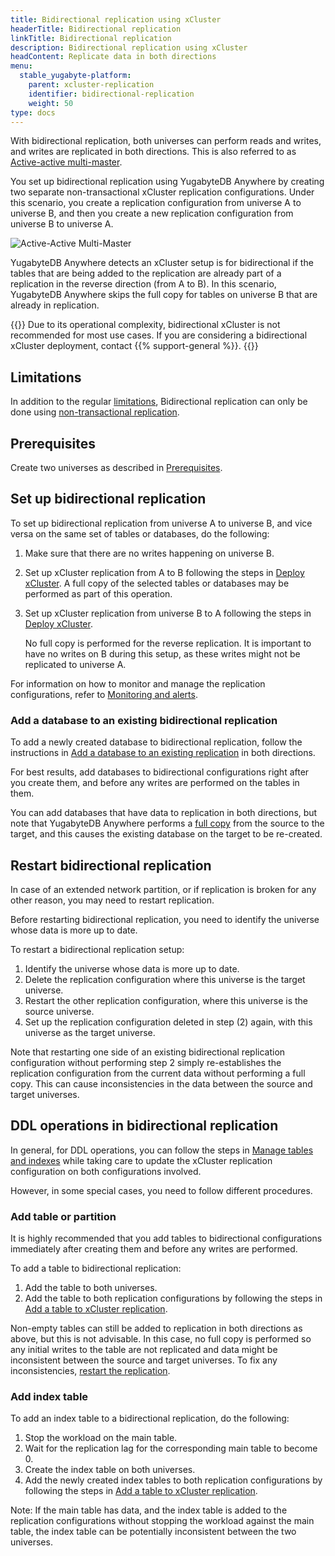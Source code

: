 ```yaml
---
title: Bidirectional replication using xCluster
headerTitle: Bidirectional replication
linkTitle: Bidirectional replication
description: Bidirectional replication using xCluster
headContent: Replicate data in both directions
menu:
  stable_yugabyte-platform:
    parent: xcluster-replication
    identifier: bidirectional-replication
    weight: 50
type: docs
---
```


With bidirectional replication, both universes can perform reads and writes, and writes are replicated in both directions. This is also referred to as [Active-active multi-master](../../../../architecture/docdb-replication/async-replication/#active-active-multi-master).

You set up bidirectional replication using YugabyteDB Anywhere by creating two separate non-transactional xCluster replication configurations. Under this scenario, you create a replication configuration from universe A to universe B, and then you create a new replication configuration from universe B to universe A.

![Active-Active Multi-Master](/images/architecture/replication/active-active-deployment-new.png)

YugabyteDB Anywhere detects an xCluster setup is for bidirectional if the tables that are being added to the replication are already part of a replication in the reverse direction (from A to B). In this scenario, YugabyteDB Anywhere skips the full copy for tables on universe B that are already in replication.

{{<note title="Bidirectional xCluster deployment">}}
Due to its operational complexity, bidirectional xCluster is not recommended for most use cases. If you are considering a bidirectional xCluster deployment, contact {{% support-general %}}.
{{</note>}}

## Limitations

In addition to the regular [limitations](../#limitations), Bidirectional replication can only be done using [non-transactional replication](../#xcluster-configurations).

## Prerequisites

Create two universes as described in [Prerequisites](../xcluster-replication-setup/#prerequisites).

## Set up bidirectional replication

To set up bidirectional replication from universe A to universe B, and vice versa on the same set of tables or databases, do the following:

1. Make sure that there are no writes happening on universe B.
1. Set up xCluster replication from A to B following the steps in [Deploy xCluster](../../../../deploy/multi-dc/async-replication/async-deployment/). A full copy of the selected tables or databases may be performed as part of this operation.
1. Set up xCluster replication from universe B to A following the steps in [Deploy xCluster](../../../../deploy/multi-dc/async-replication/async-deployment/).

    No full copy is performed for the reverse replication. It is important to have no writes on B during this setup, as these writes might not be replicated to universe A.

For information on how to monitor and manage the replication configurations, refer to [Monitoring and alerts](../xcluster-replication-setup/#monitoring-and-alerts).

### Add a database to an existing bidirectional replication

To add a newly created database to bidirectional replication, follow the instructions in [Add a database to an existing replication](../xcluster-replication-setup/#add-a-database-to-an-existing-replication) in both directions.

For best results, add databases to bidirectional configurations right after you create them, and before any writes are performed on the tables in them.

You can add databases that have data to replication in both directions, but note that YugabyteDB Anywhere performs a [full copy](../xcluster-replication-setup/#full-copy-during-xcluster-setup) from the source to the target, and this causes the existing database on the target to be re-created.

## Restart bidirectional replication

In case of an extended network partition, or if replication is broken for any other reason, you may need to restart replication.

Before restarting bidirectional replication, you need to identify the universe whose data is more up to date.

To restart a bidirectional replication setup:

1. Identify the universe whose data is more up to date.
1. Delete the replication configuration where this universe is the target universe.
1. Restart the other replication configuration, where this universe is the source universe.
1. Set up the replication configuration deleted in step (2) again, with this universe as the target universe.

Note that restarting one side of an existing bidirectional replication configuration without performing step 2 simply re-establishes the replication configuration from the current data without performing a full copy. This can cause inconsistencies in the data between the source and target universes.

## DDL operations in bidirectional replication

In general, for DDL operations, you can follow the steps in [Manage tables and indexes](../xcluster-replication-ddl/) while taking care to update the xCluster replication configuration on both configurations involved.

However, in some special cases, you need to follow different procedures.

### Add table or partition

It is highly recommended that you add tables to bidirectional configurations immediately after creating them and before any writes are performed.

To add a table to bidirectional replication:

1. Add the table to both universes.
1. Add the table to both replication configurations by following the steps in [Add a table to xCluster replication](../xcluster-replication-ddl/#add-a-table-to-replication).

Non-empty tables can still be added to replication in both directions as above, but this is not advisable. In this case, no full copy is performed so any initial writes to the table are not replicated and data might be inconsistent between the source and target universes. To fix any inconsistencies, [restart the replication](#restart-replication).

### Add index table

To add an index table to a bidirectional replication, do the following:

1. Stop the workload on the main table.
1. Wait for the replication lag for the corresponding main table to become 0.
1. Create the index table on both universes.
1. Add the newly created index tables to both replication configurations by following the steps in [Add a table to xCluster replication](../xcluster-replication-ddl/#add-a-table-to-replication).

Note: If the main table has data, and the index table is added to the replication configurations without stopping the workload against the main table, the index table can be potentially inconsistent between the two universes.

